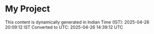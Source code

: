 # My Project

This content is dynamically generated in Indian Time (IST): 2025-04-26 20:09:12 IST
Converted to UTC: 2025-04-26 14:39:12 UTC
